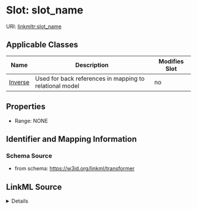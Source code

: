 

# Slot: slot_name

URI: [linkmltr:slot_name](https://w3id.org/linkml/transformer/slot_name)



<!-- no inheritance hierarchy -->





## Applicable Classes

| Name | Description | Modifies Slot |
| --- | --- | --- |
| [Inverse](Inverse.md) | Used for back references in mapping to relational model |  no  |







## Properties

* Range: NONE





## Identifier and Mapping Information







### Schema Source


* from schema: https://w3id.org/linkml/transformer




## LinkML Source

<details>
```yaml
name: slot_name
from_schema: https://w3id.org/linkml/transformer
rank: 1000
alias: slot_name
owner: Inverse
domain_of:
- Inverse

```
</details>